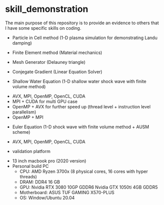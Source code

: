 # skill_demonstration
The main purpose of this repository is to provide an evidence to others that I have some specific skills on coding.

* Particle in Cell method (1-D plasma simulation for demonstrating Landu damping) 

* Finite Element method (Material mechanics)

* Mesh Generator (Delauney triangle)

* Conjegate Gradient (Linear Equation Solver)

* Shallow Water Equation (1-D shallow water shock wave with finite volume method)
 - AVX, MPI, OpenMP, OpenCL, CUDA
 - MPI + CUDA for multi GPU case
 - OpenMP + AVX for further speed up (thread level + instruction level parallelism)
 - OpenMP + MPI

* Euler Equation (1-D shock wave with finite volume method + AUSM scheme)
 - AVX, MPI, OpenMP, OpenCL, CUDA
  
* validation platform
 - 13 inch macbook pro (2020 version)
 - Personal build PC
   * CPU: AMD Ryzen 3700x (8 physical cores, 16 cores with hyper threads)
   * DRAM: DDR4 16 GB 
   * GPU: Nvidia RTX 3080   10GP GDDR6
          Nvidia GTX 1050ti 4GB  GDDR5
   * Motherboard: ASUS TUF GAMING X570-PLUS
   * OS: Window/Ubuntu 20.04
